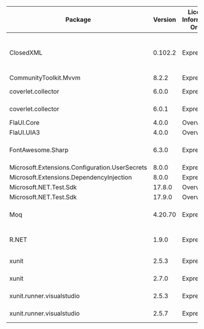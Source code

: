 | Package                                        | Version | License Information Origin | License Expression | License Url                             | Copyright                                                                                                           | Authors                                                                          | Package Project Url                           |
| ---------------------------------------------- | ------- | -------------------------- | ------------------ | --------------------------------------- | ------------------------------------------------------------------------------------------------------------------- | -------------------------------------------------------------------------------- | --------------------------------------------- |
| ClosedXML                                      | 0.102.2 | Expression                 | MIT                | https://licenses.nuget.org/MIT          | MIT                                                                                                                 | Jan Havlíček, Francois Botha, Aleksei Pankratev, Manuel de Leon, Amir Ghezelbash | https://github.com/ClosedXML/ClosedXML        |
| CommunityToolkit.Mvvm                          | 8.2.2   | Expression                 | MIT                | https://licenses.nuget.org/MIT          | (c) .NET Foundation and Contributors. All rights reserved.                                                          | Microsoft                                                                        | https://github.com/CommunityToolkit/dotnet    |
| coverlet.collector                             | 6.0.0   | Expression                 | MIT                | https://licenses.nuget.org/MIT          |                                                                                                                     | tonerdo                                                                          | https://github.com/coverlet-coverage/coverlet |
| coverlet.collector                             | 6.0.1   | Expression                 | MIT                | https://licenses.nuget.org/MIT          |                                                                                                                     | tonerdo                                                                          | https://github.com/coverlet-coverage/coverlet |
| FlaUI.Core                                     | 4.0.0   | Overwrite                  | MIT                | https://licenses.nuget.org/MIT          |                                                                                                                     |                                                                                  |                                               |
| FlaUI.UIA3                                     | 4.0.0   | Overwrite                  | MIT                | https://licenses.nuget.org/MIT          |                                                                                                                     |                                                                                  |                                               |
| FontAwesome.Sharp                              | 6.3.0   | Expression                 | Apache-2.0         | https://licenses.nuget.org/Apache-2.0   | Copyright © Awesome Incremented 2015-2022                                                                           | Awesome Incremented and Contributors                                             |                                               |
| Microsoft.Extensions.Configuration.UserSecrets | 8.0.0   | Expression                 | MIT                | https://licenses.nuget.org/MIT          | © Microsoft Corporation. All rights reserved.                                                                       | Microsoft                                                                        | https://dot.net/                              |
| Microsoft.Extensions.DependencyInjection       | 8.0.0   | Expression                 | MIT                | https://licenses.nuget.org/MIT          | © Microsoft Corporation. All rights reserved.                                                                       | Microsoft                                                                        | https://dot.net/                              |
| Microsoft.NET.Test.Sdk                         | 17.8.0  | Overwrite                  | MIT                | https://licenses.nuget.org/MIT          |                                                                                                                     |                                                                                  |                                               |
| Microsoft.NET.Test.Sdk                         | 17.9.0  | Overwrite                  | MIT                | https://licenses.nuget.org/MIT          |                                                                                                                     |                                                                                  |                                               |
| Moq                                            | 4.20.70 | Expression                 | BSD-3-Clause       | https://licenses.nuget.org/BSD-3-Clause | Copyright (c) 2007, Clarius Consulting, Manas Technology Solutions, InSTEDD, and Contributors. All rights reserved. | Daniel Cazzulino, kzu                                                            | https://github.com/moq/moq                    |
| R.NET                                          | 1.9.0   | Expression                 | MIT                | https://licenses.nuget.org/MIT          | (c) 2014-2020 Jean-Michel Perraud and others see https://github.com/jmp75/rdotnet/blob/master/License.txt           | Jean-Michel Perraud, Kosei, and contributors                                     | https://github.com/jmp75/rdotnet              |
| xunit                                          | 2.5.3   | Expression                 | Apache-2.0         | https://licenses.nuget.org/Apache-2.0   | Copyright (C) .NET Foundation                                                                                       | jnewkirk,bradwilson                                                              |                                               |
| xunit                                          | 2.7.0   | Expression                 | Apache-2.0         | https://licenses.nuget.org/Apache-2.0   | Copyright (C) .NET Foundation                                                                                       | jnewkirk,bradwilson                                                              |                                               |
| xunit.runner.visualstudio                      | 2.5.3   | Expression                 | Apache-2.0         | https://licenses.nuget.org/Apache-2.0   | Copyright (C) .NET Foundation                                                                                       | jnewkirk,bradwilson                                                              |                                               |
| xunit.runner.visualstudio                      | 2.5.7   | Expression                 | Apache-2.0         | https://licenses.nuget.org/Apache-2.0   | Copyright (C) .NET Foundation                                                                                       | jnewkirk,bradwilson                                                              |                                               |
